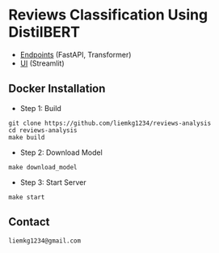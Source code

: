# Reviews Classification Using DistilBERT
- [Endpoints](http://localhost:8118/docs) (FastAPI, Transformer)
- [UI](http://localhost:8000) (Streamlit)

## Docker Installation

- Step 1: Build

```# command
git clone https://github.com/liemkg1234/reviews-analysis
cd reviews-analysis
make build
```
- Step 2: Download Model 

```
make download_model
```


- Step 3: Start Server

```
make start
```

## Contact
```
liemkg1234@gmail.com
```